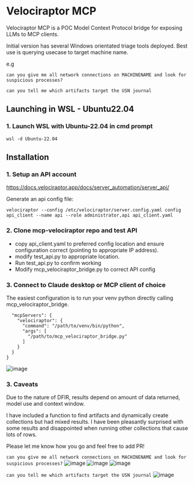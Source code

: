 # Velociraptor MCP
Velociraptor MCP is a POC Model Context Protocol bridge for exposing LLMs to MCP clients.

Initial version has several Windows orientated triage tools deployed. Best use is querying usecase to target machine name.

e.g 

`can you give me all network connections on MACHINENAME and look for suspicious processes?`

`can you tell me which artifacts target the USN journal`

## Launching in WSL - Ubuntu22.04
### 1. Launch WSL with Ubuntu-22.04 in cmd prompt

`wsl -d Ubuntu-22.04`



## Installation
### 1. Setup an API account
https://docs.velociraptor.app/docs/server_automation/server_api/

Generate an api config file:

`velociraptor --config /etc/velociraptor/server.config.yaml config api_client --name api --role administrator,api api_client.yaml`

### 2. Clone mcp-velociraptor repo and test API 

- copy api_client.yaml to preferred config location and ensure configuration correct (pointing to appropriate IP address).
- modify test_api.py to appropriate location.
- Run test_api.py to confirm working
- Modify mcp_velociraptor_bridge.py to correct API config

### 3. Connect to Claude desktop or MCP client of choice

The easiest configuration is to run your venv python directly calling mcp_velociraptor_bridge.
```{
  "mcpServers": {
    "velociraptor": {
      "command": "/path/to/venv/bin/python",
      "args": [
        "/path/to/mcp_velociraptor_bridge.py"
      ]
    }
  }
}
```

![image](https://github.com/user-attachments/assets/3e810f03-ca74-4757-b5dc-89d4e8f8aef6)


### 3. Caveats

Due to the nature of DFIR, results depend on amount of data returned, model use and context window.

I have included a function to find artifacts and dynamically create collections but had mixed results.
I have been pleasantly surprised with some results and disappointed when running other collections that cause lots of rows.

Please let me know how you go and feel free to add PR!


`can you give me all network connections on MACHINENAME and look for suspicious processes?`
<img alt="image" src="https://github.com/user-attachments/assets/cc19ccde-f8fa-40d5-8b4d-82215777dc6b" />
<img alt="image" src="https://github.com/user-attachments/assets/734ce6d0-6c66-49cf-a0f7-8236f7435be3" />
<img alt="image" src="https://github.com/user-attachments/assets/b6593321-1089-4f00-8011-5ef08cf80d88" />

`can you tell me which artifacts target the USN journal`
<img alt="image" src="https://github.com/user-attachments/assets/b9f93b1c-4a08-437d-b25a-ff82bdd2ab8c" />


